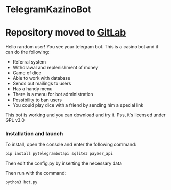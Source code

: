# TelegramKazinoBot
# Repository moved to [GitLab](https://gitlab.com/KirMozor/TelegramKazinoBot)

Hello random user! You see your telegram bot. This is a casino bot and it can do the following:

* Referral system
* Withdrawal and replenishment of money
* Game of dice
* Able to work with database
* Sends out mailings to users
* Has a handy menu
* There is a menu for bot administration
* Possibility to ban users
* You could play dice with a friend by sending him a special link

This bot is working and you can download and try it. Pss, it's licensed under GPL v3.0
### Installation and launch
To install, open the console and enter the following command:

`pip install pytelegrambotapi sqlite3 payeer_api`

Then edit the config.py by inserting the necessary data

Then run with the command:

`python3 bot.py`
